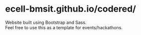 # ecell-bmsit.github.io/codered/

Website built using Bootstrap and Sass. \
Feel free to use this as a template for events/hackathons.

